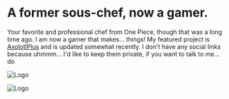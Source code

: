 
# A former sous-chef, now a gamer.

Your favorite and professional chef from One Piece, though that was a long time ago. I am now a gamer that makes... things! My featured project is [AxolotlPlus](https://github.com/ThatBaratieCook/AxolotlPlus) and is updated somewhat recently.  I don't have any social links because uhmmm... I'd like to keep them private, if you want to talk to me... do


![Logo](https://i.imgur.com/iH7C2sz.jpg)

![Logo](https://i.redd.it/60djaynoas881.png)


